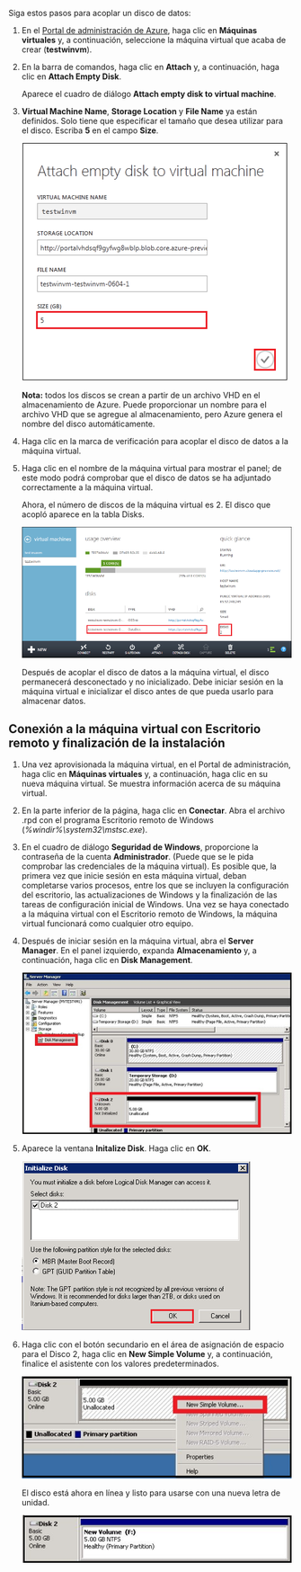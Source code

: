 Siga estos pasos para acoplar un disco de datos:

1.  En el [Portal de administración de Azure][Portal de administración de Azure], haga clic en **Máquinas virtuales** y, a continuación, seleccione la máquina virtual que acaba de crear (**testwinvm**).

2.  En la barra de comandos, haga clic en **Attach** y, a continuación, haga clic en **Attach Empty Disk**.

    Aparece el cuadro de diálogo **Attach empty disk to virtual machine**.

3.  **Virtual Machine Name**, **Storage Location** y **File Name** ya están definidos. Solo tiene que especificar el tamaño que desea utilizar para el disco. Escriba **5** en el campo **Size**.

    ![Acoplar disco vacío][Acoplar disco vacío]

    **Nota:** todos los discos se crean a partir de un archivo VHD en el almacenamiento de Azure. Puede proporcionar un nombre para el archivo VHD que se agregue al almacenamiento, pero Azure genera el nombre del disco automáticamente.

4.  Haga clic en la marca de verificación para acoplar el disco de datos a la máquina virtual.

5.  Haga clic en el nombre de la máquina virtual para mostrar el panel; de este modo podrá comprobar que el disco de datos se ha adjuntado correctamente a la máquina virtual.

    Ahora, el número de discos de la máquina virtual es 2. El disco que acopló aparece en la tabla Disks.

    ![Acoplar disco vacío][1]

    Después de acoplar el disco de datos a la máquina virtual, el disco permanecerá desconectado y no inicializado. Debe iniciar sesión en la máquina virtual e inicializar el disco antes de que pueda usarlo para almacenar datos.

## Conexión a la máquina virtual con Escritorio remoto y finalización de la instalación

1.  Una vez aprovisionada la máquina virtual, en el Portal de administración, haga clic en **Máquinas virtuales** y, a continuación, haga clic en su nueva máquina virtual. Se muestra información acerca de su máquina virtual.

2.  En la parte inferior de la página, haga clic en **Conectar**. Abra el archivo .rpd con el programa Escritorio remoto de Windows (*%windir%\\system32\\mstsc.exe*).

3.  En el cuadro de diálogo **Seguridad de Windows**, proporcione la contraseña de la cuenta **Administrador**. (Puede que se le pida comprobar las credenciales de la máquina virtual). Es posible que, la primera vez que inicie sesión en esta máquina virtual, deban completarse varios procesos, entre los que se incluyen la configuración del escritorio, las actualizaciones de Windows y la finalización de las tareas de configuración inicial de Windows. Una vez se haya conectado a la máquina virtual con el Escritorio remoto de Windows, la máquina virtual funcionará como cualquier otro equipo.

4.  Después de iniciar sesión en la máquina virtual, abra el **Server Manager**. En el panel izquierdo, expanda **Almacenamiento** y, a continuación, haga clic en **Disk Management**.

    ![Administrador de servidores][Administrador de servidores]

5.  Aparece la ventana **Initalize Disk**. Haga clic en **OK**.

    ![Inicializar disco][Inicializar disco]

6.  Haga clic con el botón secundario en el área de asignación de espacio para el Disco 2, haga clic en **New Simple Volume** y, a continuación, finalice el asistente con los valores predeterminados.

    ![Nuevo volumen simple][Nuevo volumen simple]

    El disco está ahora en línea y listo para usarse con una nueva letra de unidad.

    ![La inicialización se ha realizado correctamente.][La inicialización se ha realizado correctamente.]

  [Portal de administración de Azure]: http://manage.windowsazure.com
  [Acoplar disco vacío]: ./media/attach-data-disk-windows-server-2008-vm-in-portal/AttachDataDiskWinVM2.png
  [1]: ./media/attach-data-disk-windows-server-2008-vm-in-portal/AttachDataDiskWinVM3.png
  [Administrador de servidores]: ./media/attach-data-disk-windows-server-2008-vm-in-portal/servermanager.png
  [Inicializar disco]: ./media/attach-data-disk-windows-server-2008-vm-in-portal/initializedisk0.png
  [Nuevo volumen simple]: ./media/attach-data-disk-windows-server-2008-vm-in-portal/initializediskvolume.png
  [La inicialización se ha realizado correctamente.]: ./media/attach-data-disk-windows-server-2008-vm-in-portal/initializesuccess.png
